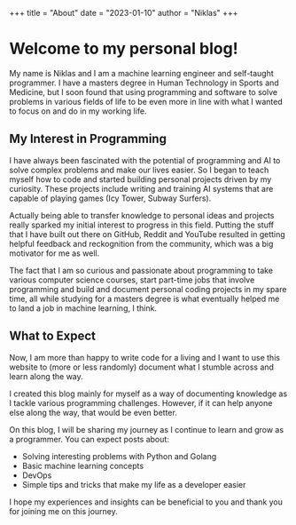 +++
title = "About"
date = "2023-01-10"
author = "Niklas"
+++

# Welcome to my personal blog!

My name is Niklas and I am a machine learning engineer and self-taught programmer. I have a masters degree in Human Technology in Sports and Medicine, but I soon found that using programming and software to solve problems in various fields of life to be even more in line with what I wanted to focus on and do in my working life.

## My Interest in Programming

I have always been fascinated with the potential of programming and AI to solve complex problems and make our lives easier. So I began to teach myself how to code and started building personal projects driven by my curiosity. These projects include writing and training AI systems that are capable of playing games (Icy Tower, Subway Surfers).

Actually being able to transfer knowledge to personal ideas and projects really sparked my initial interest to progress in this field. Putting the stuff that I have built out there on GitHub, Reddit and YouTube resulted in getting helpful feedback and reckognition from the community, which was a big motivator for me as well.

The fact that I am so curious and passionate about programming to take various computer science courses, start part-time jobs that involve programming and build and document personal coding projects in my spare time, all while studying for a masters degree is what eventually helped me to land a job in machine learning, I think.

## What to Expect
Now, I am more than happy to write code for a living and I want to use this website to (more or less randomly) document what I stumble across and learn along the way.

I created this blog mainly for myself as a way of documenting knowledge as I tackle various programming challenges. However, if it can help anyone else along the way, that would be even better.

On this blog, I will be sharing my journey as I continue to learn and grow as a programmer.
You can expect posts about:
- Solving interesting problems with Python and Golang
- Basic machine learning concepts
- DevOps
- Simple tips and tricks that make my life as a developer easier

I hope my experiences and insights can be beneficial to you and thank you for joining me on this journey.
